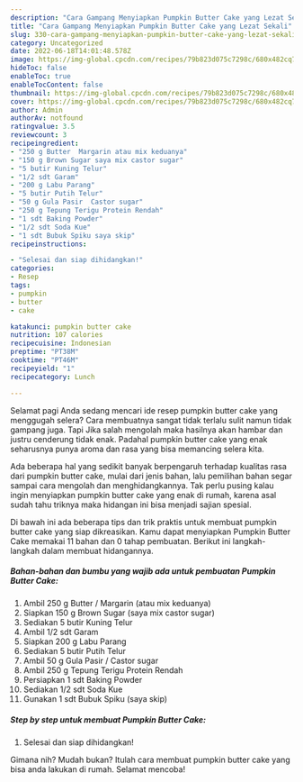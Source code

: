 ```yaml
---
description: "Cara Gampang Menyiapkan Pumpkin Butter Cake yang Lezat Sekali"
title: "Cara Gampang Menyiapkan Pumpkin Butter Cake yang Lezat Sekali"
slug: 330-cara-gampang-menyiapkan-pumpkin-butter-cake-yang-lezat-sekali
category: Uncategorized
date: 2022-06-18T14:01:48.578Z
image: https://img-global.cpcdn.com/recipes/79b823d075c7298c/680x482cq70/pumpkin-butter-cake-foto-resep-utama.jpg
hideToc: false
enableToc: true
enableTocContent: false
thumbnail: https://img-global.cpcdn.com/recipes/79b823d075c7298c/680x482cq70/pumpkin-butter-cake-foto-resep-utama.jpg
cover: https://img-global.cpcdn.com/recipes/79b823d075c7298c/680x482cq70/pumpkin-butter-cake-foto-resep-utama.jpg
author: Admin
authorAv: notfound
ratingvalue: 3.5
reviewcount: 3
recipeingredient:
- "250 g Butter  Margarin atau mix keduanya"
- "150 g Brown Sugar saya mix castor sugar"
- "5 butir Kuning Telur"
- "1/2 sdt Garam"
- "200 g Labu Parang"
- "5 butir Putih Telur"
- "50 g Gula Pasir  Castor sugar"
- "250 g Tepung Terigu Protein Rendah"
- "1 sdt Baking Powder"
- "1/2 sdt Soda Kue"
- "1 sdt Bubuk Spiku saya skip"
recipeinstructions:

- "Selesai dan siap dihidangkan!"
categories:
- Resep
tags:
- pumpkin
- butter
- cake

katakunci: pumpkin butter cake 
nutrition: 107 calories
recipecuisine: Indonesian
preptime: "PT38M"
cooktime: "PT46M"
recipeyield: "1"
recipecategory: Lunch

---
```



Selamat pagi Anda sedang mencari ide resep pumpkin butter cake yang menggugah selera? Cara membuatnya sangat tidak terlalu sulit namun tidak gampang juga. Tapi Jika salah mengolah maka hasilnya akan hambar dan justru cenderung tidak enak. Padahal pumpkin butter cake yang enak seharusnya punya aroma dan rasa yang bisa memancing selera kita.




Ada beberapa hal yang sedikit banyak berpengaruh terhadap kualitas rasa dari pumpkin butter cake, mulai dari jenis bahan, lalu pemilihan bahan segar sampai cara mengolah dan menghidangkannya. Tak perlu pusing kalau ingin menyiapkan pumpkin butter cake yang enak di rumah, karena asal sudah tahu triknya maka hidangan ini bisa menjadi sajian spesial.


Di bawah ini ada beberapa tips dan trik praktis untuk membuat pumpkin butter cake yang siap dikreasikan. Kamu dapat menyiapkan Pumpkin Butter Cake memakai 11 bahan dan 0 tahap pembuatan. Berikut ini langkah-langkah dalam membuat hidangannya.

<!--inarticleads1-->

##### Bahan-bahan dan bumbu yang wajib ada untuk pembuatan Pumpkin Butter Cake:

1. Ambil 250 g Butter / Margarin (atau mix keduanya)
1. Siapkan 150 g Brown Sugar (saya mix castor sugar)
1. Sediakan 5 butir Kuning Telur
1. Ambil 1/2 sdt Garam
1. Siapkan 200 g Labu Parang
1. Sediakan 5 butir Putih Telur
1. Ambil 50 g Gula Pasir / Castor sugar
1. Ambil 250 g Tepung Terigu Protein Rendah
1. Persiapkan 1 sdt Baking Powder
1. Sediakan 1/2 sdt Soda Kue
1. Gunakan 1 sdt Bubuk Spiku (saya skip)




<!--inarticleads2-->

##### Step by step untuk membuat Pumpkin Butter Cake:


1. Selesai dan siap dihidangkan!



Gimana nih? Mudah bukan? Itulah cara membuat pumpkin butter cake yang bisa anda lakukan di rumah. Selamat mencoba!
